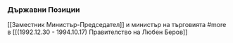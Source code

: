 ### Държавни Позиции
[[Заместник Министър-Председател]] и министър на търговията #more в [[(1992.12.30 - 1994.10.17) Правителство на Любен Беров]]